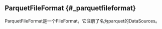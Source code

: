 ## ParquetFileFormat {#_parquetfileformat}

ParquetFileFormat是一个FileFormat，它注册了名为parquet的DataSources。


